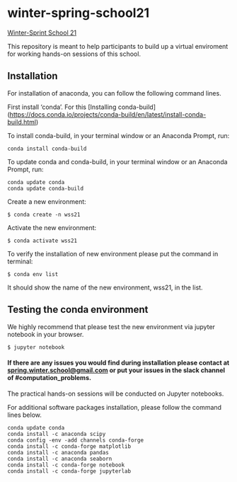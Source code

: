# winter-spring-school21
[Winter-Sprint School 21](http://soscnepal.info/)

This repository is meant to help participants to build up a virtual enviroment for working hands-on sessions of this school.

## Installation 
For installation of anaconda, you can follow the following command lines. 

First install ‘conda’. For this 
[Installing conda-build] (https://docs.conda.io/projects/conda-build/en/latest/install-conda-build.html)

 To install conda-build, in your terminal window or an Anaconda Prompt, run:
 
 ```console
conda install conda-build
```
To update conda and conda-build, in your terminal window or an Anaconda Prompt, run:

```console
conda update conda
conda update conda-build
```

Create a new environment:

```console 
$ conda create -n wss21
```
 
Activate the new environment:

```console
$ conda activate wss21
```

To verify the installation of new environment please put the command in terminal:

```console 
$ conda env list
``` 

It should show the name of the new environment, wss21, in the list.
 
## Testing the conda environment

We highly recommend that please test the new environment via jupyter notebook in your browser. 

```console 
$ jupyter notebook
 ``` 
 
#### If there are any issues you would find during installation please contact at spring.winter.school@gmail.com or put your issues in the slack channel of #computation_problems. 
 

The practical hands-on sessions will be conducted on Jupyter notebooks. 

For additional software packages installation, please follow the command lines below.

```console 
conda update conda 
conda install -c anaconda scipy
conda config -env -add channels conda-forge
conda install -c conda-forge matplotlib
conda install -c anaconda pandas
conda install -c anaconda seaborn
conda install -c conda-forge notebook
conda install -c conda-forge jupyterlab
```

